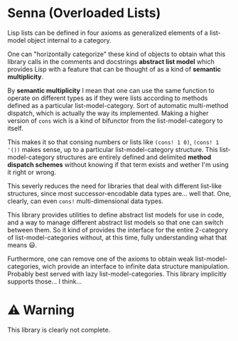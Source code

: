 # Senna (Overloaded Lists)

Lisp lists can be defined in four axioms as generalized elements of a list-model object internal to a category.

One can "horizontally categorize" these kind of objects to obtain what this library calls in the comments and docstrings **abstract list model** which provides Lisp with a feature that can be thought of as a kind of **semantic multiplicity**.

By **semantic multiplicity** I mean that one can use the same function to operate on different types as if they were lists according to methods defined as a particular list-model-category. Sort of automatic multi-method dispatch, which is actually the way its implemented. Making a higher version of `cons` wich is a kind of bifunctor from the list-model-category to itself.

This makes it so that consing numbers or lists like `(cons! 1 0)`, `(cons! 1 '())` makes sense, up to a particular list-model-category structure. This list-model-category structures are entirely defined and delimited **method dispatch schemes** without knowing if that term exists and wether I'm using it right or wrong.

This severly reduces the need for libraries that deal with different list-like structures, since most successor-encodable data types are... well that. One, clearly, can even `cons!` multi-dimensional data types.

This library provides utilities to define abstract list models for use in code, and a way to manage different abstract list models so that one can switch between them. So it kind of provides the interface for the entire 2-category of list-model-categories without, at this time, fully understanding what that means 😃.

Furthermore, one can remove one of the axioms to obtain weak list-model-categories, wich provide an interface to infinite data structure manipulation. Probably best served with lazy list-model-categories. This library implicitly supports those... I think...

# ⚠️ Warning

This library is clearly not complete.
